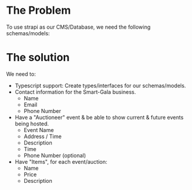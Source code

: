 # The Problem

To use strapi as our CMS/Database, we need the following schemas/models:

# The solution

We need to:

- Typescript support: Create types/interfaces for our schemas/models.
- Contact information for the Smart-Gala business.
  - Name
  - Email
  - Phone Number
- Have a "Auctioneer" event & be able to show current & future events being hosted.
  - Event Name
  - Address / Time
  - Description
  - Time
  - Phone Number (optional)
- Have "Items", for each event/auction:
  - Name
  - Price
  - Description

